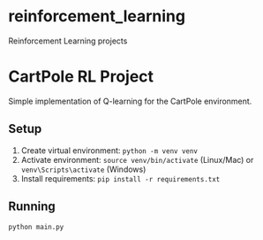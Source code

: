 # reinforcement_learning
Reinforcement Learning projects


# CartPole RL Project

Simple implementation of Q-learning for the CartPole environment.

## Setup
1. Create virtual environment: `python -m venv venv`
2. Activate environment: `source venv/bin/activate` (Linux/Mac) or `venv\Scripts\activate` (Windows)
3. Install requirements: `pip install -r requirements.txt`

## Running
```bash
python main.py
```